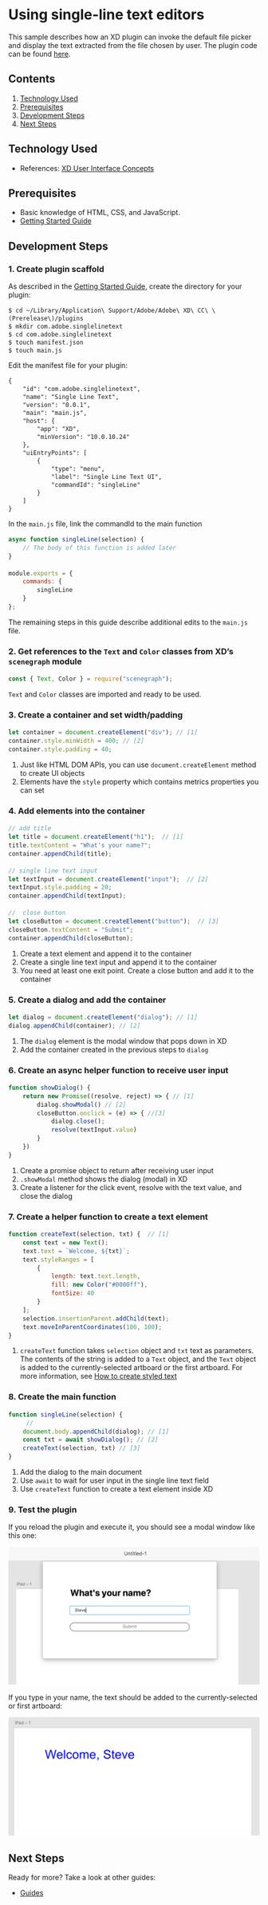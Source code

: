 # Using single-line text editors

This sample describes how an XD plugin can invoke the default file picker and display the text extracted from the file chosen by user. The plugin code can be found [here](https://github.com/AdobeXD/Plugin-Guides/tree/master/Guides/how-to-use-single-line-text-ui-guide).

## Contents

1. [Technology Used](how-to-use-single-line-text-ui-guide.md#technology-used)
2. [Prerequisites](how-to-use-single-line-text-ui-guide.md#prerequisites)
3. [Development Steps](how-to-use-single-line-text-ui-guide.md#development-steps)
4. [Next Steps](how-to-use-single-line-text-ui-guide.md#next-steps)

## Technology Used

* References: [XD User Interface Concepts](https://adobe-xd.gitbook.io/plugin-api-reference/user-interface/ui-concepts)

## Prerequisites

* Basic knowledge of HTML, CSS, and JavaScript.
* [Getting Started Guide](../getting-started/getting-started-guide.md)

## Development Steps

### 1.  Create plugin scaffold

As described in the [Getting Started Guide](../getting-started/getting-started-guide.md), create the directory for your plugin:

```text
$ cd ~/Library/Application\ Support/Adobe/Adobe\ XD\ CC\ \(Prerelease\)/plugins
$ mkdir com.adobe.singlelinetext
$ cd com.adobe.singlelinetext
$ touch manifest.json
$ touch main.js
```

Edit the manifest file for your plugin:

```text
{
    "id": "com.adobe.singlelinetext",
    "name": "Single Line Text",
    "version": "0.0.1",
    "main": "main.js",
    "host": {
        "app": "XD",
        "minVersion": "10.0.10.24"
    },
    "uiEntryPoints": [
        {
            "type": "menu",
            "label": "Single Line Text UI",
            "commandId": "singleLine"
        }
    ]
}
```

In the `main.js` file, link the commandId to the main function

```javascript
async function singleLine(selection) {
    // The body of this function is added later
}

module.exports = {
    commands: {
        singleLine
    }
};
```

The remaining steps in this guide describe additional edits to the `main.js` file.

### 2.  Get references to the `Text` and `Color` classes from XD’s `scenegraph` module

```javascript
const { Text, Color } = require("scenegraph");
```

`Text` and `Color` classes are imported and ready to be used.

### 3. Create a container and set width/padding

```javascript
let container = document.createElement("div"); // [1]
container.style.minWidth = 400; // [2]
container.style.padding = 40;
```

1. Just like HTML DOM APIs, you can use `document.createElement` method to create UI objects
2. Elements have the `style` property which contains metrics properties you can set

### 4. Add elements into the container

```javascript
// add title
let title = document.createElement("h1");  // [1]
title.textContent = "What's your name?";
container.appendChild(title);

// single line text input
let textInput = document.createElement("input");  // [2]
textInput.style.padding = 20;
container.appendChild(textInput);

//  close button
let closeButton = document.createElement("button");  // [3]
closeButton.textContent = "Submit";
container.appendChild(closeButton);
```

1. Create a text element and append it to the container
2. Create a single line text input and append it to the container
3. You need at least one exit point. Create a close button and add it to the container

### 5. Create a dialog and add the container

```javascript
let dialog = document.createElement("dialog"); // [1]
dialog.appendChild(container); // [2]
```

1. The `dialog` element is the modal window that pops down in XD
2. Add the container created in the previous steps to `dialog`

### 6. Create an async helper function to receive user input

```javascript
function showDialog() {
    return new Promise((resolve, reject) => { // [1]
        dialog.showModal() // [2]
        closeButton.onclick = (e) => { //[3]
            dialog.close();
            resolve(textInput.value)
        }
    })
}
```

1. Create a promise object to return after receiving user input
2. `.showModal` method shows the dialog \(modal\) in XD
3. Create a listener for the click event, resolve with the text value, and close the dialog

### 7. Create a helper function to create a text element

```javascript
function createText(selection, txt) {  // [1]
    const text = new Text();  
    text.text = `Welcome, ${txt}`; 
    text.styleRanges = [
        {
            length: text.text.length,
            fill: new Color("#0000ff"),
            fontSize: 40
        }
    ];
    selection.insertionParent.addChild(text); 
    text.moveInParentCoordinates(100, 100); 
}
```

1. `createText` function takes `selection` object and `txt` text as parameters. The contents of the string is added to a `Text` object, and the `Text` object is added to the currently-selected artboard or the first artboard.  For more information, see [How to create styled text](../working-with-content/how-to-style-text-guide.md)

### 8. Create the main function

```javascript
function singleLine(selection) {
     //  
    document.body.appendChild(dialog); // [1]    
    const txt = await showDialog(); // [2]
    createText(selection, txt) // [3]
}
```

1. Add the dialog to the main document
2. Use `await` to wait for user input in the single line text field
3. Use `createText` function to create a text element inside XD

### 9. Test the plugin

If you reload the plugin and execute it, you should see a modal window like this one:

![](../.gitbook/assets/modal-what-is-your-name.png)

If you type in your name, the text should be added to the currently-selected or first artboard:

![](../.gitbook/assets/single-line-text-output.png)

## Next Steps

Ready for more? Take a look at other guides:

* [Guides](https://github.com/AdobeXD/Plugin-Guides/tree/2d9ccbfb0d863bea69dadcc420a962c539c46156/Guides/README.md)

